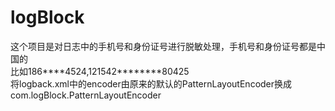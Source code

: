 # logBlock
这个项目是对日志中的手机号和身份证号进行脱敏处理，手机号和身份证号都是中国的</br>
比如186****4524,121542********80425</br>
将logback.xml中的encoder由原来的默认的PatternLayoutEncoder换成com.logBlock.PatternLayoutEncoder</br>

